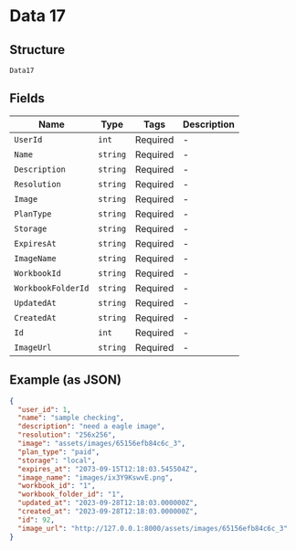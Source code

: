 
# Data 17

## Structure

`Data17`

## Fields

| Name | Type | Tags | Description |
|  --- | --- | --- | --- |
| `UserId` | `int` | Required | - |
| `Name` | `string` | Required | - |
| `Description` | `string` | Required | - |
| `Resolution` | `string` | Required | - |
| `Image` | `string` | Required | - |
| `PlanType` | `string` | Required | - |
| `Storage` | `string` | Required | - |
| `ExpiresAt` | `string` | Required | - |
| `ImageName` | `string` | Required | - |
| `WorkbookId` | `string` | Required | - |
| `WorkbookFolderId` | `string` | Required | - |
| `UpdatedAt` | `string` | Required | - |
| `CreatedAt` | `string` | Required | - |
| `Id` | `int` | Required | - |
| `ImageUrl` | `string` | Required | - |

## Example (as JSON)

```json
{
  "user_id": 1,
  "name": "sample checking",
  "description": "need a eagle image",
  "resolution": "256x256",
  "image": "assets/images/65156efb84c6c_3",
  "plan_type": "paid",
  "storage": "local",
  "expires_at": "2073-09-15T12:18:03.545504Z",
  "image_name": "images/ix3Y9KswvE.png",
  "workbook_id": "1",
  "workbook_folder_id": "1",
  "updated_at": "2023-09-28T12:18:03.000000Z",
  "created_at": "2023-09-28T12:18:03.000000Z",
  "id": 92,
  "image_url": "http://127.0.0.1:8000/assets/images/65156efb84c6c_3"
}
```


